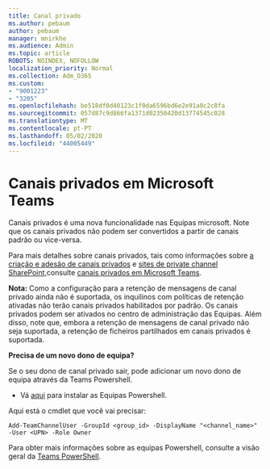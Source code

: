 ```yaml
---
title: Canal privado
ms.author: pebaum
author: pebaum
manager: mnirkhe
ms.audience: Admin
ms.topic: article
ROBOTS: NOINDEX, NOFOLLOW
localization_priority: Normal
ms.collection: Adm_O365
ms.custom:
- "9001223"
- "3205"
ms.openlocfilehash: be518df0d40123c1f0da6596bd6e2e91a0c2c8fa
ms.sourcegitcommit: 057d87c9d866fa1371d02350420d13774545c028
ms.translationtype: MT
ms.contentlocale: pt-PT
ms.lasthandoff: 05/02/2020
ms.locfileid: "44005449"
---
```

# <a name="private-channels-in-microsoft-teams"></a>Canais privados em Microsoft Teams

Canais privados é uma nova funcionalidade nas Equipas microsoft. Note que os canais privados não podem ser convertidos a partir de canais padrão ou vice-versa.

Para mais detalhes sobre canais privados, tais como informações sobre [a criação e adesão de canais privados](https://docs.microsoft.com/MicrosoftTeams/private-channels#private-channel-creation-and-membership) e [sites de private channel SharePoint,](https://docs.microsoft.com/MicrosoftTeams/private-channels#private-channel-sharepoint-sites)consulte [canais privados em Microsoft Teams](https://docs.microsoft.com/MicrosoftTeams/private-channels). 

**Nota:** Como a configuração para a retenção de mensagens de canal privado ainda não é suportada, os inquilinos com políticas de retenção ativadas não terão canais privados habilitados por padrão. Os canais privados podem ser ativados no centro de administração das Equipas. Além disso, note que, embora a retenção de mensagens de canal privado não seja suportada, a retenção de ficheiros partilhados em canais privados é suportada.

**Precisa de um novo dono de equipa?**

Se o seu dono de canal privado sair, pode adicionar um novo dono de equipa através da Teams Powershell.


- Vá [aqui](https://www.powershellgallery.com/packages/MicrosoftTeams/1.0.6) para instalar as Equipas Powershell.

Aqui está o cmdlet que você vai precisar:

`
    Add-TeamChannelUser -GroupId <group_id> -DisplayName "<channel_name>" -User <UPN> -Role Owner
`

Para obter mais informações sobre as equipas Powershell, consulte a visão geral da [Teams PowerShell](https://docs.microsoft.com/microsoftteams/teams-powershell-overview).
